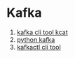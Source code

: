 # Kafka

1. [kafka cli tool kcat](kcat.md)
2. [python kafka](python_kafka.md)
3. [kafkactl cli tool](https://github.com/deviceinsight/kafkactl)
